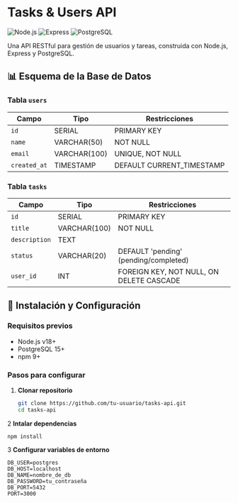 # Tasks & Users API

![Node.js](https://nodejs.org/en)
![Express](https://expressjs.com/)
![PostgreSQL](https://www.postgresql.org/)

Una API RESTful para gestión de usuarios y tareas, construida con Node.js, Express y PostgreSQL.

## 📊 Esquema de la Base de Datos

### Tabla `users`

| Campo        | Tipo         | Restricciones             |
| ------------ | ------------ | ------------------------- |
| `id`         | SERIAL       | PRIMARY KEY               |
| `name`       | VARCHAR(50)  | NOT NULL                  |
| `email`      | VARCHAR(100) | UNIQUE, NOT NULL          |
| `created_at` | TIMESTAMP    | DEFAULT CURRENT_TIMESTAMP |

### Tabla `tasks`

| Campo         | Tipo         | Restricciones                            |
| ------------- | ------------ | ---------------------------------------- |
| `id`          | SERIAL       | PRIMARY KEY                              |
| `title`       | VARCHAR(100) | NOT NULL                                 |
| `description` | TEXT         |                                          |
| `status`      | VARCHAR(20)  | DEFAULT 'pending' (pending/completed)    |
| `user_id`     | INT          | FOREIGN KEY, NOT NULL, ON DELETE CASCADE |

## 🚀 Instalación y Configuración

### Requisitos previos

- Node.js v18+
- PostgreSQL 15+
- npm 9+

### Pasos para configurar

1. **Clonar repositorio**
   ```bash
   git clone https://github.com/tu-usuario/tasks-api.git
   cd tasks-api

   ```

2 **Intalar dependencias**

    npm install

3 **Configurar variables de entorno**

    DB_USER=postgres
    DB_HOST=localhost
    DB_NAME=nombre_de_db
    DB_PASSWORD=tu_contraseña
    DB_PORT=5432
    PORT=3000
